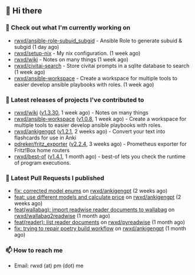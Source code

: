## 👋 Hi there

### 👷 Check out what I'm currently working on


- [rwxd/ansible-role-subuid_subgid](https://github.com/rwxd/ansible-role-subuid_subgid) - Ansible Role to generate subuid &amp; subgid (1 day ago)
- [rwxd/setup-nix](https://github.com/rwxd/setup-nix) - My nix configuration. (1 week ago)
- [rwxd/wiki](https://github.com/rwxd/wiki) - Notes on many things (1 week ago)
- [rwxd/civitai-search](https://github.com/rwxd/civitai-search) - Store civitai prompts in a sqlite database to search (1 week ago)
- [rwxd/ansible-workspace](https://github.com/rwxd/ansible-workspace) - Create a workspace for multiple tools to easier develop ansible playbooks with roles. (1 week ago)

### 🔭 Latest releases of projects I've contributed to


- [rwxd/wiki](https://github.com/rwxd/wiki) ([v1.3.30](https://github.com/rwxd/wiki/releases/tag/v1.3.30), 1 week ago) - Notes on many things
- [rwxd/ansible-workspace](https://github.com/rwxd/ansible-workspace) ([v1.0.8](https://github.com/rwxd/ansible-workspace/releases/tag/v1.0.8), 1 week ago) - Create a workspace for multiple tools to easier develop ansible playbooks with roles.
- [rwxd/ankigengpt](https://github.com/rwxd/ankigengpt) ([v1.2.1](https://github.com/rwxd/ankigengpt/releases/tag/v1.2.1), 2 weeks ago) - Convert your text into flashcards for use in Anki
- [pdreker/fritz_exporter](https://github.com/pdreker/fritz_exporter) ([v2.2.4](https://github.com/pdreker/fritz_exporter/releases/tag/v2.2.4), 3 weeks ago) - Prometheus exporter for Fritz!Box home routers
- [rwxd/best-of](https://github.com/rwxd/best-of) ([v1.4.1](https://github.com/rwxd/best-of/releases/tag/v1.4.1), 1 month ago) - best-of lets you check the runtime of program executions.

### 🔨 Latest Pull Requests I published


- [fix: corrected model enums](https://github.com/rwxd/ankigengpt/pull/23) on [rwxd/ankigengpt](https://github.com/rwxd/ankigengpt) (2 weeks ago)
- [feat: use different models and calculate price](https://github.com/rwxd/ankigengpt/pull/22) on [rwxd/ankigengpt](https://github.com/rwxd/ankigengpt) (2 weeks ago)
- [feat(wallabag): import readwise reader documents to wallabag](https://github.com/rwxd/wallabag2readwise/pull/81) on [rwxd/wallabag2readwise](https://github.com/rwxd/wallabag2readwise) (1 month ago)
- [feat(reader): list reader documents](https://github.com/rwxd/pyreadwise/pull/60) on [rwxd/pyreadwise](https://github.com/rwxd/pyreadwise) (1 month ago)
- [fix: trying to repair poetry build workflow](https://github.com/rwxd/ankigengpt/pull/17) on [rwxd/ankigengpt](https://github.com/rwxd/ankigengpt) (1 month ago)

### 📫 How to reach me

- Email: rwxd (at) pm (dot) me
